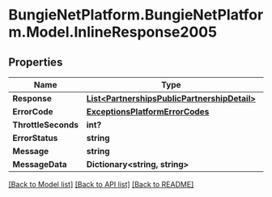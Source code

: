 # BungieNetPlatform.BungieNetPlatform.Model.InlineResponse2005
## Properties

Name | Type | Description | Notes
------------ | ------------- | ------------- | -------------
**Response** | [**List&lt;PartnershipsPublicPartnershipDetail&gt;**](PartnershipsPublicPartnershipDetail.md) |  | [optional] 
**ErrorCode** | [**ExceptionsPlatformErrorCodes**](ExceptionsPlatformErrorCodes.md) |  | [optional] 
**ThrottleSeconds** | **int?** |  | [optional] 
**ErrorStatus** | **string** |  | [optional] 
**Message** | **string** |  | [optional] 
**MessageData** | **Dictionary&lt;string, string&gt;** |  | [optional] 

[[Back to Model list]](../README.md#documentation-for-models) [[Back to API list]](../README.md#documentation-for-api-endpoints) [[Back to README]](../README.md)

